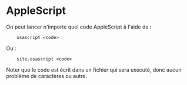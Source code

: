# AppleScript

On peut lancer n'importe quel code AppleScript à l'aide de :

        osascript <code>

Ou :

        site.osascript <code>

Noter que le code est écrit dans un fichier qui sera exécuté, donc aucun problème de caractères ou autre.
